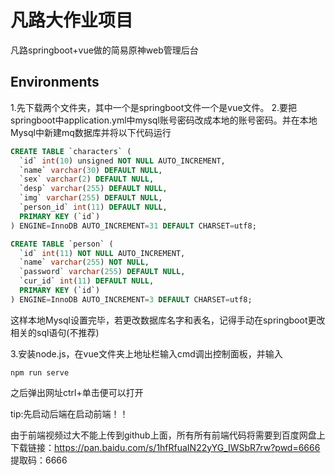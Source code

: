 # 凡路大作业项目
凡路springboot+vue做的简易原神web管理后台

## Environments

1.先下载两个文件夹，其中一个是springboot文件一个是vue文件。
2.要把springboot中application.yml中mysql账号密码改成本地的账号密码。并在本地Mysql中新建mq数据库并将以下代码运行

~~~ sql
CREATE TABLE `characters` (
  `id` int(10) unsigned NOT NULL AUTO_INCREMENT,
  `name` varchar(30) DEFAULT NULL,
  `sex` varchar(2) DEFAULT NULL,
  `desp` varchar(255) DEFAULT NULL,
  `img` varchar(255) DEFAULT NULL,
  `person_id` int(11) DEFAULT NULL,
  PRIMARY KEY (`id`)
) ENGINE=InnoDB AUTO_INCREMENT=31 DEFAULT CHARSET=utf8;

CREATE TABLE `person` (
  `id` int(11) NOT NULL AUTO_INCREMENT,
  `name` varchar(255) NOT NULL,
  `password` varchar(255) DEFAULT NULL,
  `cur_id` int(11) DEFAULT NULL,
  PRIMARY KEY (`id`)
) ENGINE=InnoDB AUTO_INCREMENT=3 DEFAULT CHARSET=utf8;
~~~
这样本地Mysql设置完毕，若更改数据库名字和表名，记得手动在springboot更改相关的sql语句(不推荐)

3.安装node.js，在vue文件夹上地址栏输入cmd调出控制面板，并输入
~~~
npm run serve
~~~
之后弹出网址ctrl+单击便可以打开

tip:先启动后端在启动前端！！

由于前端视频过大不能上传到github上面，所有所有前端代码将需要到百度网盘上下载链接：https://pan.baidu.com/s/1hfRfuaIN22yYG_IWSbR7rw?pwd=6666 
提取码：6666